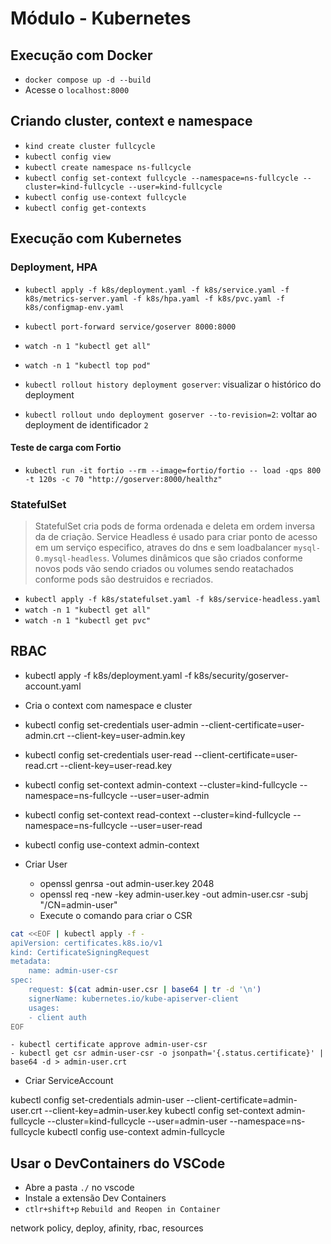 # Módulo - Kubernetes

## Execução com Docker

- `docker compose up -d --build`
- Acesse o `localhost:8000`

## Criando cluster, context e namespace

- `kind create cluster fullcycle`
- `kubectl config view`
- `kubectl create namespace ns-fullcycle`
- `kubectl config set-context fullcycle --namespace=ns-fullcycle --cluster=kind-fullcycle --user=kind-fullcycle`
- `kubectl config use-context fullcycle`
- `kubectl config get-contexts`

## Execução com Kubernetes

### Deployment, HPA

- `kubectl apply -f k8s/deployment.yaml -f k8s/service.yaml -f k8s/metrics-server.yaml -f k8s/hpa.yaml -f k8s/pvc.yaml -f k8s/configmap-env.yaml`
- `kubectl port-forward service/goserver 8000:8000`
- `watch -n 1 "kubectl get all"`
- `watch -n 1 "kubectl top pod"`

- `kubectl rollout history deployment goserver`: visualizar o histórico do deployment
- `kubectl rollout undo deployment goserver --to-revision=2`: voltar ao deployment de identificador `2`

#### Teste de carga com Fortio

- `kubectl run -it fortio --rm --image=fortio/fortio -- load -qps 800 -t 120s -c 70 "http://goserver:8000/healthz"`

### StatefulSet

> StatefulSet cria pods de forma ordenada e deleta em ordem inversa da de criação. Service Headless é usado para criar ponto de acesso em um serviço especifico, atraves do dns e sem loadbalancer `mysql-0.mysql-headless`.
> Volumes dinâmicos que são criados conforme novos pods vão sendo criados ou volumes sendo reatachados conforme pods são destruidos e recriados.

- `kubectl apply -f k8s/statefulset.yaml -f k8s/service-headless.yaml`
- `watch -n 1 "kubectl get all"`
- `watch -n 1 "kubectl get pvc"`

## RBAC

- kubectl apply -f k8s/deployment.yaml -f k8s/security/goserver-account.yaml

- Cria o context com namespace e cluster
- kubectl config set-credentials user-admin --client-certificate=user-admin.crt --client-key=user-admin.key
- kubectl config set-credentials user-read --client-certificate=user-read.crt --client-key=user-read.key

- kubectl config set-context admin-context --cluster=kind-fullcycle --namespace=ns-fullcycle --user=user-admin
- kubectl config set-context read-context --cluster=kind-fullcycle --namespace=ns-fullcycle --user=user-read

- kubectl config use-context admin-context

- Criar User
  - openssl genrsa -out admin-user.key 2048
  - openssl req -new -key admin-user.key -out admin-user.csr -subj "/CN=admin-user"
  - Execute o comando para criar o CSR

```bash
cat <<EOF | kubectl apply -f -
apiVersion: certificates.k8s.io/v1
kind: CertificateSigningRequest
metadata:
    name: admin-user-csr
spec:
    request: $(cat admin-user.csr | base64 | tr -d '\n')
    signerName: kubernetes.io/kube-apiserver-client
    usages:
    - client auth
EOF
```

    - kubectl certificate approve admin-user-csr
    - kubectl get csr admin-user-csr -o jsonpath='{.status.certificate}' | base64 -d > admin-user.crt

- Criar ServiceAccount

kubectl config set-credentials admin-user --client-certificate=admin-user.crt --client-key=admin-user.key
kubectl config set-context admin-fullcycle --cluster=kind-fullcycle --user=admin-user --namespace=ns-fullcycle
kubectl config use-context admin-fullcycle

## Usar o DevContainers do VSCode

- Abre a pasta `./` no vscode
- Instale a extensão Dev Containers
- `ctlr+shift+p` `Rebuild and Reopen in Container`

network policy, deploy, afinity, rbac, resources
